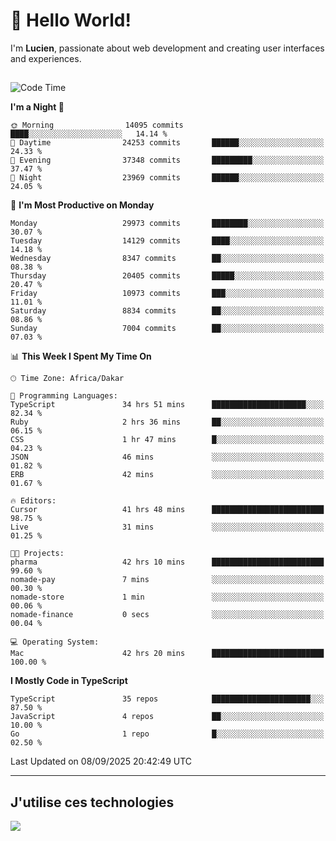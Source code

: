 # 👋 Hello World!

I'm **Lucien**, passionate about web development and creating user interfaces and experiences.

##

<!--START_SECTION:waka-->
![Code Time](http://img.shields.io/badge/Code%20Time-3%2C687%20hrs%2019%20mins-blue)

**I'm a Night 🦉** 

```text
🌞 Morning                14095 commits       ████░░░░░░░░░░░░░░░░░░░░░   14.14 % 
🌆 Daytime                24253 commits       ██████░░░░░░░░░░░░░░░░░░░   24.33 % 
🌃 Evening                37348 commits       █████████░░░░░░░░░░░░░░░░   37.47 % 
🌙 Night                  23969 commits       ██████░░░░░░░░░░░░░░░░░░░   24.05 % 
```
📅 **I'm Most Productive on Monday** 

```text
Monday                   29973 commits       ████████░░░░░░░░░░░░░░░░░   30.07 % 
Tuesday                  14129 commits       ████░░░░░░░░░░░░░░░░░░░░░   14.18 % 
Wednesday                8347 commits        ██░░░░░░░░░░░░░░░░░░░░░░░   08.38 % 
Thursday                 20405 commits       █████░░░░░░░░░░░░░░░░░░░░   20.47 % 
Friday                   10973 commits       ███░░░░░░░░░░░░░░░░░░░░░░   11.01 % 
Saturday                 8834 commits        ██░░░░░░░░░░░░░░░░░░░░░░░   08.86 % 
Sunday                   7004 commits        ██░░░░░░░░░░░░░░░░░░░░░░░   07.03 % 
```


📊 **This Week I Spent My Time On** 

```text
🕑︎ Time Zone: Africa/Dakar

💬 Programming Languages: 
TypeScript               34 hrs 51 mins      █████████████████████░░░░   82.34 % 
Ruby                     2 hrs 36 mins       ██░░░░░░░░░░░░░░░░░░░░░░░   06.15 % 
CSS                      1 hr 47 mins        █░░░░░░░░░░░░░░░░░░░░░░░░   04.23 % 
JSON                     46 mins             ░░░░░░░░░░░░░░░░░░░░░░░░░   01.82 % 
ERB                      42 mins             ░░░░░░░░░░░░░░░░░░░░░░░░░   01.67 % 

🔥 Editors: 
Cursor                   41 hrs 48 mins      █████████████████████████   98.75 % 
Live                     31 mins             ░░░░░░░░░░░░░░░░░░░░░░░░░   01.25 % 

🐱‍💻 Projects: 
pharma                   42 hrs 10 mins      █████████████████████████   99.60 % 
nomade-pay               7 mins              ░░░░░░░░░░░░░░░░░░░░░░░░░   00.30 % 
nomade-store             1 min               ░░░░░░░░░░░░░░░░░░░░░░░░░   00.06 % 
nomade-finance           0 secs              ░░░░░░░░░░░░░░░░░░░░░░░░░   00.04 % 

💻 Operating System: 
Mac                      42 hrs 20 mins      █████████████████████████   100.00 % 
```

**I Mostly Code in TypeScript** 

```text
TypeScript               35 repos            ██████████████████████░░░   87.50 % 
JavaScript               4 repos             ██░░░░░░░░░░░░░░░░░░░░░░░   10.00 % 
Go                       1 repo              █░░░░░░░░░░░░░░░░░░░░░░░░   02.50 % 
```




 Last Updated on 08/09/2025 20:42:49 UTC
<!--END_SECTION:waka-->
---

## J'utilise ces technologies

<p align="left">
  <a href="https://skillicons.dev">
    <img src="https://skillicons.dev/icons?i=ts,js,go,ruby,css,scss,tailwind,react,vite,nextjs,docker,figma,ableton" />
  </a>
</p>

